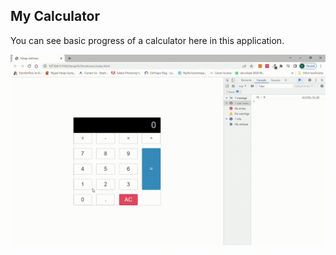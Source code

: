 <h2>My Calculator</h2>

<p>You can see basic progress of a calculator here in this application. </p>

![](hesap.gif)
